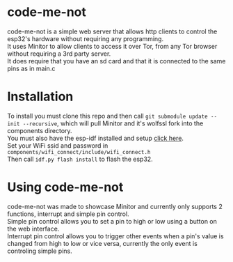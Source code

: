 # code-me-not
code-me-not is a simple web server that allows http clients to control the esp32's hardware without requiring any programming.  
It uses Minitor to allow clients to access it over Tor, from any Tor browser without requiring a 3rd party server.  
It does require that you have an sd card and that it is connected to the same pins as in main.c  

# Installation
To install you must clone this repo and then call `git submodule update --init --recursive`, which will pull Minitor and it's wolfssl fork into the components directory.  
You must also have the esp-idf installed and setup [click here](https://docs.espressif.com/projects/esp-idf/en/latest/esp32/get-started/index.html).  
Set your WiFi ssid and password in `components/wifi_connect/include/wifi_connect.h`  
Then call `idf.py flash install` to flash the esp32.  

# Using code-me-not
code-me-not was made to showcase Minitor and currently only supports 2 functions, interrupt and simple pin control.  
Simple pin control allows you to set a pin to high or low using a button on the web interface.  
Interrupt pin control allows you to trigger other events when a pin's value is changed from high to low or vice versa, currently the only event is controling simple pins.  
